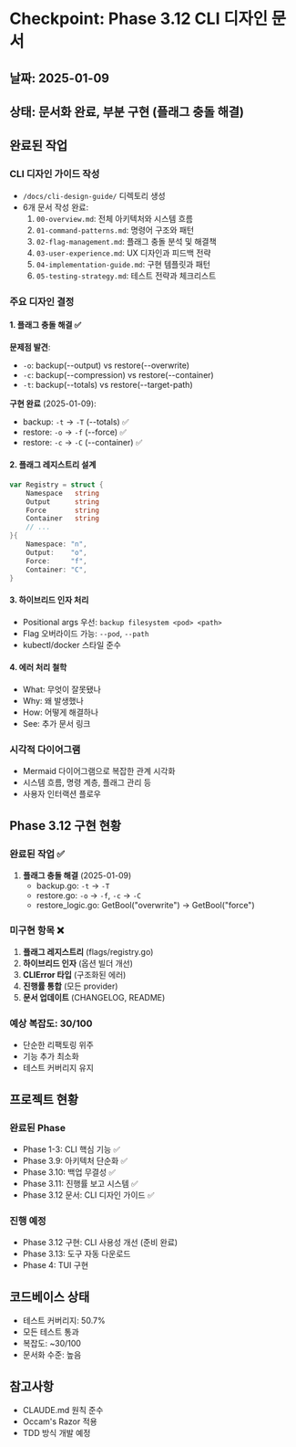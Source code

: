 # Checkpoint: Phase 3.12 CLI 디자인 문서

## 날짜: 2025-01-09
## 상태: 문서화 완료, 부분 구현 (플래그 충돌 해결)

## 완료된 작업

### CLI 디자인 가이드 작성
- `/docs/cli-design-guide/` 디렉토리 생성
- 6개 문서 작성 완료:
  1. `00-overview.md`: 전체 아키텍처와 시스템 흐름
  2. `01-command-patterns.md`: 명령어 구조와 패턴
  3. `02-flag-management.md`: 플래그 충돌 분석 및 해결책
  4. `03-user-experience.md`: UX 디자인과 피드백 전략
  5. `04-implementation-guide.md`: 구현 템플릿과 패턴
  6. `05-testing-strategy.md`: 테스트 전략과 체크리스트

### 주요 디자인 결정

#### 1. 플래그 충돌 해결 ✅
**문제점 발견**:
- `-o`: backup(--output) vs restore(--overwrite)
- `-c`: backup(--compression) vs restore(--container)
- `-t`: backup(--totals) vs restore(--target-path)

**구현 완료** (2025-01-09):
- backup: `-t` → `-T` (--totals) ✅
- restore: `-o` → `-f` (--force) ✅
- restore: `-c` → `-C` (--container) ✅

#### 2. 플래그 레지스트리 설계
```go
var Registry = struct {
    Namespace   string
    Output      string
    Force       string
    Container   string
    // ...
}{
    Namespace: "n",
    Output:    "o",
    Force:     "f",
    Container: "C",
}
```

#### 3. 하이브리드 인자 처리
- Positional args 우선: `backup filesystem <pod> <path>`
- Flag 오버라이드 가능: `--pod`, `--path`
- kubectl/docker 스타일 준수

#### 4. 에러 처리 철학
- What: 무엇이 잘못됐나
- Why: 왜 발생했나
- How: 어떻게 해결하나
- See: 추가 문서 링크

### 시각적 다이어그램
- Mermaid 다이어그램으로 복잡한 관계 시각화
- 시스템 흐름, 명령 계층, 플래그 관리 등
- 사용자 인터랙션 플로우

## Phase 3.12 구현 현황

### 완료된 작업 ✅
1. **플래그 충돌 해결** (2025-01-09)
   - backup.go: `-t` → `-T`
   - restore.go: `-o` → `-f`, `-c` → `-C`
   - restore_logic.go: GetBool("overwrite") → GetBool("force")

### 미구현 항목 ❌
1. **플래그 레지스트리** (flags/registry.go)
2. **하이브리드 인자** (옵션 빌더 개선)
3. **CLIError 타입** (구조화된 에러)
4. **진행률 통합** (모든 provider)
5. **문서 업데이트** (CHANGELOG, README)

### 예상 복잡도: 30/100
- 단순한 리팩토링 위주
- 기능 추가 최소화
- 테스트 커버리지 유지

## 프로젝트 현황

### 완료된 Phase
- Phase 1-3: CLI 핵심 기능 ✅
- Phase 3.9: 아키텍처 단순화 ✅
- Phase 3.10: 백업 무결성 ✅
- Phase 3.11: 진행률 보고 시스템 ✅
- Phase 3.12 문서: CLI 디자인 가이드 ✅

### 진행 예정
- Phase 3.12 구현: CLI 사용성 개선 (준비 완료)
- Phase 3.13: 도구 자동 다운로드
- Phase 4: TUI 구현

## 코드베이스 상태
- 테스트 커버리지: 50.7%
- 모든 테스트 통과
- 복잡도: ~30/100
- 문서화 수준: 높음

## 참고사항
- CLAUDE.md 원칙 준수
- Occam's Razor 적용
- TDD 방식 개발 예정
